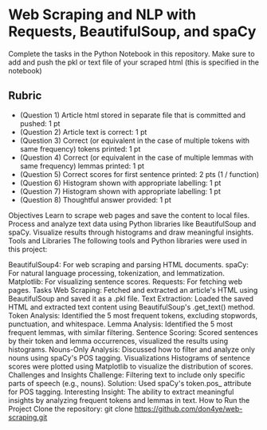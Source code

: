 # Web Scraping and NLP with Requests, BeautifulSoup, and spaCy

Complete the tasks in the Python Notebook in this repository.
Make sure to add and push the pkl or text file of your scraped html (this is specified in the notebook)

## Rubric

* (Question 1) Article html stored in separate file that is committed and pushed: 1 pt
* (Question 2) Article text is correct: 1 pt
* (Question 3) Correct (or equivalent in the case of multiple tokens with same frequency) tokens printed: 1 pt
* (Question 4) Correct (or equivalent in the case of multiple lemmas with same frequency) lemmas printed: 1 pt
* (Question 5) Correct scores for first sentence printed: 2 pts (1 / function)
* (Question 6) Histogram shown with appropriate labelling: 1 pt
* (Question 7) Histogram shown with appropriate labelling: 1 pt
* (Question 8) Thoughtful answer provided: 1 pt

Objectives
Learn to scrape web pages and save the content to local files.
Process and analyze text data using Python libraries like BeautifulSoup and spaCy.
Visualize results through histograms and draw meaningful insights.
Tools and Libraries
The following tools and Python libraries were used in this project:

BeautifulSoup4: For web scraping and parsing HTML documents.
spaCy: For natural language processing, tokenization, and lemmatization.
Matplotlib: For visualizing sentence scores.
Requests: For fetching web pages.
Tasks
Web Scraping: Fetched and extracted an article's HTML using BeautifulSoup and saved it as a .pkl file.
Text Extraction: Loaded the saved HTML and extracted text content using BeautifulSoup's .get_text() method.
Token Analysis: Identified the 5 most frequent tokens, excluding stopwords, punctuation, and whitespace.
Lemma Analysis: Identified the 5 most frequent lemmas, with similar filtering.
Sentence Scoring: Scored sentences by their token and lemma occurrences, visualized the results using histograms.
Nouns-Only Analysis: Discussed how to filter and analyze only nouns using spaCy's POS tagging.
Visualizations
Histograms of sentence scores were plotted using Matplotlib to visualize the distribution of scores.
Challenges and Insights
Challenge: Filtering text to include only specific parts of speech (e.g., nouns).
Solution: Used spaCy's token.pos_ attribute for POS tagging.
Interesting Insight: The ability to extract meaningful insights by analyzing frequent tokens and lemmas in text.
How to Run the Project
Clone the repository:
git clone https://github.com/don4ye/web-scraping.git
